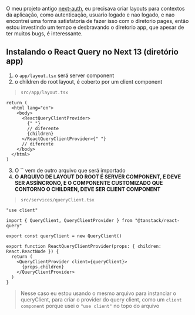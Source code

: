 O meu projeto antigo [next-auth](https://github.com/vitormarkis/next-auth), eu precisava criar layouts para contextos da aplicação, como autenticação, usuario logado e nao logado, e nao encontrei uma forma satisfatoria de fazer isso com o diretorio pages, então estou investindo um tempo e desbravando o diretorio app, que apesar de ter muitos bugs, é interessante.

## Instalando o React Query no Next 13 (diretório app)

1. o `app/layout.tsx` será server component
2. o children do root layout, é coberto por um client component

> `src/app/layout.tsx`
```tsx
return (
  <html lang="en">
    <body>
      <ReactQueryClientProvider>
        {" "}
        // diferente
        {children}
      </ReactQueryClientProvider>{" "}
      // diferente
    </body>
  </html>
)
```

3. O `` vem de outro arquivo que será importado
4. **O ARQUIVO DE LAYOUT DO ROOT É SERVER COMPONENT, E DEVE SER ASSÍNCRONO, E O COMPONENTE CUSTOMIZADO QUE CONTORNO O CHILDREN, DEVE SER CLIENT COMPONENT**

> `src/services/queryClient.tsx`
```tsx
"use client"

import { QueryClient, QueryClientProvider } from "@tanstack/react-query"

export const queryClient = new QueryClient()

export function ReactQueryClientProvider(props: { children: React.ReactNode }) {
  return (
    <QueryClientProvider client={queryClient}>
      {props.children}
    </QueryClientProvider>
  )
}
```

> Nesse caso eu estou usando o mesmo arquivo para instanciar o queryClient, para criar o provider do query client, como um `client component` porque usei o `"use client"` no topo do arquivo
